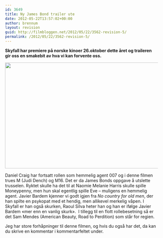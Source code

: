 ```yaml
---
id: 3649
title: Ny James Bond trailer ute
date: 2012-05-22T13:57:02+00:00
author: brennum
layout: revision
guid: http://filmbloggen.net/2012/05/22/3562-revision-5/
permalink: /2012/05/22/3562-revision-5/
---
```

**Skyfall har premiere på norske kinoer 26.oktober dette året og traileren gir oss en smakebit av hva vi kan forvente oss.**

<a href="http://filmbloggen.net/?attachment_id=3646" rel="attachment wp-att-3646"><img class="alignnone size-large wp-image-3646" src="http://filmbloggen.net/wp-content/uploads//2012/05/skyfall_2012_banner-e1337593787840-620x348.jpg" alt="" width="620" height="348" /></a>

Daniel Craig har fortsatt rollen som hemmelig agent 007 og i denne filmen trues M (Judi Dench) og M16. Det er da James Bonds oppgave å utslette trusselen. Ryktet skulle ha det til at Naomie Melanie Harris skulle spille Moneypenny, men hun skal egentlig spille Eve &#8211; muligens en hemmelig agent. Javier Bardem kjenner vi godt igjen fra _No country for old men_, der han spilte en psykopat med et hendig, men allikevel merkelig våpen. I Skyfall er han også skurken, Raoul Silva heter han og han er ifølge Javier Bardem &laquo;mer enn en vanlig skurk&raquo;.  I tillegg til en flott rollebesetning så er det Sam Mendes (American Beauty, Road to Perdition) som står for regien.

Jeg har store forhåpninger til denne filmen, og hvis du også har det, da kan du skrive en kommentar i kommentarfeltet under.

<div class="video-shortcode">
</div>